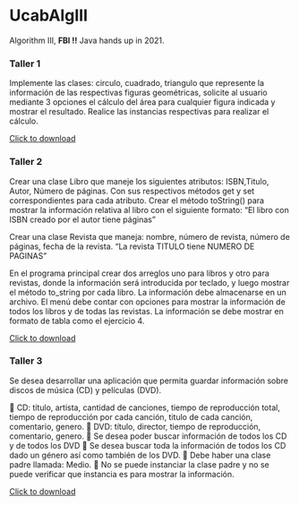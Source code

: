 # UcabAlgIII

Algorithm III, **FBI !!** Java hands up in 2021.

### Taller 1

Implemente las clases: circulo, cuadrado, triangulo que represente la información de las respectivas figuras geométricas, solicite al usuario mediante 3 opciones el cálculo del área para cualquier figura indicada y mostrar el resultado. Realice las instancias respectivas para realizar el cálculo.

[Click to download](https://downgit.github.io/#/home?url=https://github.com/paaksing/UcabAlgIII/tree/master/Alg3Taller1Grupo3)

### Taller 2

Crear una clase Libro que maneje los siguientes atributos: ISBN,Titulo, Autor, Número de páginas. Con sus respectivos métodos get y set correspondientes para cada atributo. Crear el método toString() para mostrar la información relativa al libro con el siguiente formato:
“El libro con ISBN creado por el autor tiene páginas”

Crear una clase Revista que maneja: nombre, número de revista, número de páginas, fecha de la revista.
“La revista TITULO tiene NUMERO DE PAGINAS”

En el programa principal crear dos arreglos uno para libros y otro para revistas, donde la información será introducida por teclado, y luego mostrar el método to_string por cada libro. La información debe almacenarse en un archivo. El menú debe contar con opciones para mostrar la información de todos los libros y de todas las revistas. La información se debe mostrar en formato de tabla como el ejercicio 4.

[Click to download](https://downgit.github.io/#/home?url=https://github.com/paaksing/UcabAlgIII/tree/master/Alg3Taller2Grupo5)

### Taller 3

Se desea desarrollar una aplicación que permita guardar información sobre discos de música (CD) y películas (DVD).

 CD: título, artista, cantidad de canciones, tiempo de reproducción total, tiempo de reproducción por cada canción, titulo de cada canción, comentario, genero.
 DVD: título, director, tiempo de reproducción, comentario, genero.
 Se desea poder buscar información de todos los CD y de todos los DVD
 Se desea buscar toda la información de todos los CD dado un género así como también de los DVD.
 Debe haber una clase padre llamada: Medio. 
 No se puede instanciar la clase padre y no se puede verificar que instancia es para mostrar la información.

[Click to download](https://downgit.github.io/#/home?url=https://github.com/paaksing/UcabAlgIII/tree/master/Alg3Taller3Grupo10)
